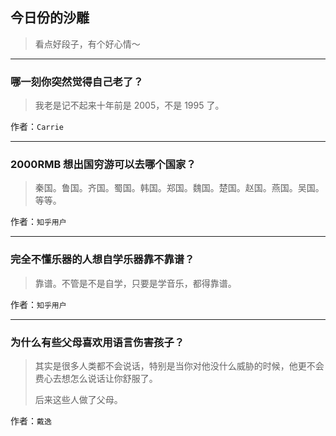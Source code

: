 ## 今日份的沙雕

> 看点好段子，有个好心情～


 
---

### 哪一刻你突然觉得自己老了？

> 我老是记不起来十年前是 2005，不是 1995 了。


作者：`Carrie`

---

### 2000RMB 想出国穷游可以去哪个国家？

> 秦国。鲁国。齐国。蜀国。韩国。郑国。魏国。楚国。赵国。燕国。吴国。等等。


作者：`知乎用户`

---

### 完全不懂乐器的人想自学乐器靠不靠谱？

> 靠谱。不管是不是自学，只要是学音乐，都得靠谱。


作者：`知乎用户`

---

### 为什么有些父母喜欢用语言伤害孩子？

> 其实是很多人类都不会说话，特别是当你对他没什么威胁的时候，他更不会费心去想怎么说话让你舒服了。
> 
> 后来这些人做了父母。


作者：`戴逸`